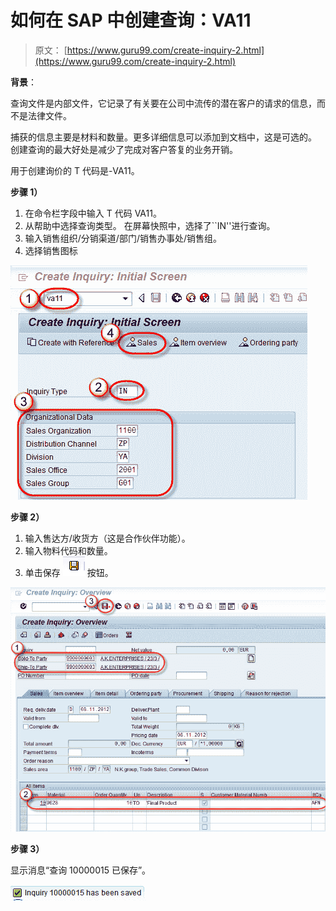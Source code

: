 # 如何在 SAP 中创建查询：VA11

> 原文： [https://www.guru99.com/create-inquiry-2.html](https://www.guru99.com/create-inquiry-2.html)

**背景**：

查询文件是内部文件，它记录了有关要在公司中流传的潜在客户的请求的信息，而不是法律文件。

捕获的信息主要是材料和数量。更多详细信息可以添加到文档中，这是可选的。 创建查询的最大好处是减少了完成对客户答复的业务开销。

用于创建询价的 T 代码是-VA11。

**步骤 1）**

1.  在命令栏字段中输入 T 代码 VA11。
2.  从帮助中选择查询类型。 在屏幕快照中，选择了``IN''进行查询。
3.  输入销售组织/分销渠道/部门/销售办事处/销售组。
4.  选择销售图标

![](img/e6463ff429133edf8429c763acc8616d.png)

**步骤 2）**

1.  输入售达方/收货方（这是合作伙伴功能）。
2.  输入物料代码和数量。
3.  单击保存 ![](img/dbc42779ba5ccd4db1e84180933653b6.png) 按钮。

![](img/0c60e31b8a1429278b3bdd71f5d31983.png)

**步骤 3）**

显示消息“查询 10000015 已保存”。

![](img/c11b846e4290138ba1ee701be30bcff4.png)